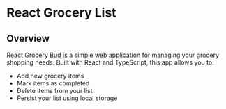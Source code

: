 # React Grocery List

## Overview

React Grocery Bud is a simple web application for managing your grocery shopping needs. Built with React and TypeScript, this app allows you to:

-   Add new grocery items
-   Mark items as completed
-   Delete items from your list
-   Persist your list using local storage
